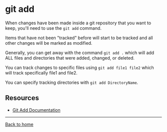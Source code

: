 # git add
When changes have been made inside a git repository that you want to keep, you'll need to use the `git add` command.

Items that have not been "tracked" before will start to be tracked and all other changes will be marked as modified.

Generally, you can get away with the command `git add .` which will add ALL files and directories that were added, changed, or deleted. 

You can track changes to specific files using `git add file1 file2` which will track specifically file1 and file2. 

You can specify tracking directories with `git add DirectoryName`.

## Resources
- [Git Add Documentation](https://git-scm.com/docs/git-add)
---
[Back to home](../README.md)